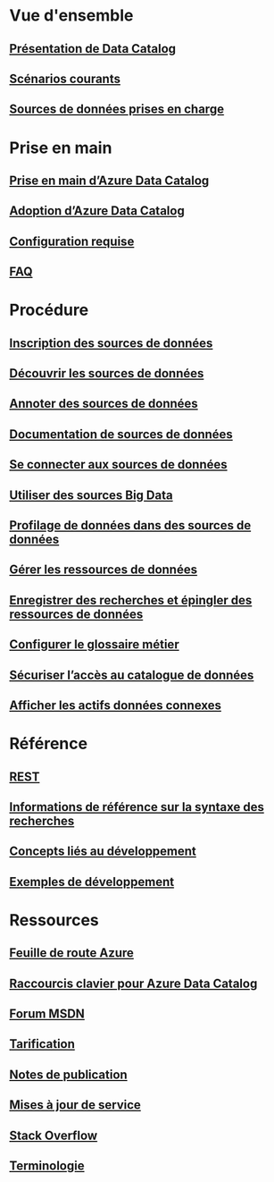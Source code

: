 # Vue d'ensemble

## [Présentation de Data Catalog](data-catalog-what-is-data-catalog.md)

## [Scénarios courants](data-catalog-common-scenarios.md)

## [Sources de données prises en charge](data-catalog-dsr.md)


# Prise en main

## [Prise en main d’Azure Data Catalog](data-catalog-get-started.md)

## [Adoption d’Azure Data Catalog](data-catalog-adopting-data-catalog.md)

## [Configuration requise](data-catalog-prerequisites.md)

## [FAQ](data-catalog-frequently-asked-questions.md)


# Procédure

## [Inscription des sources de données](data-catalog-how-to-register.md)

## [Découvrir les sources de données](data-catalog-how-to-discover.md)

## [Annoter des sources de données](data-catalog-how-to-annotate.md)

## [Documentation de sources de données](data-catalog-how-to-documentation.md)

## [Se connecter aux sources de données](data-catalog-how-to-connect.md)

## [Utiliser des sources Big Data](data-catalog-how-to-big-data.md)

## [Profilage de données dans des sources de données](data-catalog-how-to-data-profile.md)

## [Gérer les ressources de données](data-catalog-how-to-manage.md)

## [Enregistrer des recherches et épingler des ressources de données](data-catalog-how-to-save-pin.md)

## [Configurer le glossaire métier](data-catalog-how-to-business-glossary.md)

## [Sécuriser l’accès au catalogue de données](data-catalog-how-to-secure-catalog.md)

## [Afficher les actifs données connexes](data-catalog-how-to-view-related-data-assets.md)
 

# Référence

## [REST](/rest/api/datacatalog/)

## [Informations de référence sur la syntaxe des recherches](/rest/api/datacatalog/data-catalog-search-syntax-reference)

## [Concepts liés au développement](data-catalog-developer-concepts.md)

## [Exemples de développement](data-catalog-samples.md)


# Ressources

## [Feuille de route Azure](https://azure.microsoft.com/roadmap/)

## [Raccourcis clavier pour Azure Data Catalog](data-catalog-keyboard-shortcuts.md)

## [Forum MSDN](https://social.msdn.microsoft.com/Forums/en-US/home?forum=azuredatacatalog)

## [Tarification](https://azure.microsoft.com/pricing/details/data-catalog/)

## [Notes de publication](data-catalog-whats-new.md)

## [Mises à jour de service](https://azure.microsoft.com/updates/?product=data-catalog)

## [Stack Overflow](http://stackoverflow.com/questions/tagged/azure-data-catalog)

## [Terminologie](data-catalog-terminology.md)

